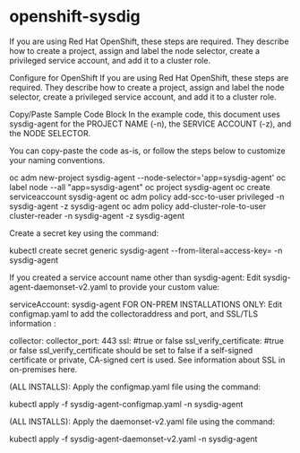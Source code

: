 # openshift-sysdig
If you are using Red Hat OpenShift, these steps are required. They describe how to create a project, assign and label the node selector, create a privileged service account, and add it to a cluster role. 

Configure for OpenShift 
If you are using Red Hat OpenShift, these steps are required. They describe how to create a project, assign and label the node selector, create a privileged service account, and add it to a cluster role. 

Copy/Paste Sample Code Block 
In the example code, this document uses  sysdig-agent for the PROJECT NAME (-n),  the SERVICE ACCOUNT (-z), and the NODE SELECTOR.

You can copy-paste the code as-is, or follow the steps below to customize your naming conventions.

oc adm new-project sysdig-agent --node-selector='app=sysdig-agent'
oc label node --all "app=sysdig-agent"
oc project sysdig-agent
oc create serviceaccount sysdig-agent
oc adm policy add-scc-to-user privileged -n sysdig-agent -z sysdig-agent
oc adm policy add-cluster-role-to-user cluster-reader -n sysdig-agent -z sysdig-agent

Create a secret key using the command: 

kubectl create secret generic sysdig-agent --from-literal=access-key=<your sysdig access key> -n sysdig-agent
  
If you created a service account name other than sysdig-agent: Edit sysdig-agent-daemonset-v2.yaml to provide your custom value:

serviceAccount: sysdig-agent
FOR ON-PREM INSTALLATIONS ONLY: Edit configmap.yaml to add the collectoraddress and port, and SSL/TLS information :

collector:
collector_port: 443
ssl: #true or false
ssl_verify_certificate: #true or false
ssl_verify_certificate should be set to false if a self-signed certificate or private, CA-signed cert is used.  See information about SSL in on-premises here. 

(ALL INSTALLS): Apply the configmap.yaml file using the command: 

kubectl apply -f sysdig-agent-configmap.yaml -n sysdig-agent


(ALL INSTALLS): Apply the daemonset-v2.yaml file using the command: 


kubectl apply -f sysdig-agent-daemonset-v2.yaml -n sysdig-agent
